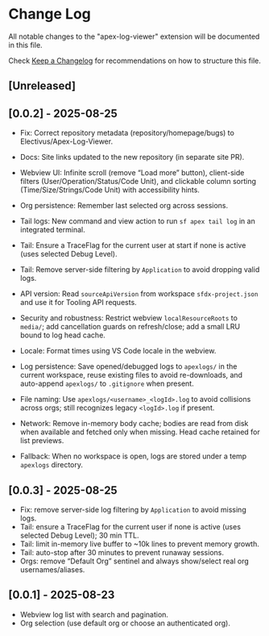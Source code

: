 # Change Log

All notable changes to the "apex-log-viewer" extension will be documented in this file.

Check [Keep a Changelog](http://keepachangelog.com/) for recommendations on how to structure this file.

## [Unreleased]

## [0.0.2] - 2025-08-25

- Fix: Correct repository metadata (repository/homepage/bugs) to Electivus/Apex-Log-Viewer.
- Docs: Site links updated to the new repository (in separate site PR).


- Webview UI: Infinite scroll (remove “Load more” button), client-side filters (User/Operation/Status/Code Unit), and clickable column sorting (Time/Size/Strings/Code Unit) with accessibility hints.
- Org persistence: Remember last selected org across sessions.
- Tail logs: New command and view action to run `sf apex tail log` in an integrated terminal.
- Tail: Ensure a TraceFlag for the current user at start if none is active (uses selected Debug Level).
- Tail: Remove server-side filtering by `Application` to avoid dropping valid logs.
- API version: Read `sourceApiVersion` from workspace `sfdx-project.json` and use it for Tooling API requests.
- Security and robustness: Restrict webview `localResourceRoots` to `media/`; add cancellation guards on refresh/close; add a small LRU bound to log head cache.
- Locale: Format times using VS Code locale in the webview.
- Log persistence: Save opened/debugged logs to `apexlogs/` in the current workspace, reuse existing files to avoid re-downloads, and auto-append `apexlogs/` to `.gitignore` when present.
- File naming: Use `apexlogs/<username>_<logId>.log` to avoid collisions across orgs; still recognizes legacy `<logId>.log` if present.
- Network: Remove in-memory body cache; bodies are read from disk when available and fetched only when missing. Head cache retained for list previews.
- Fallback: When no workspace is open, logs are stored under a temp `apexlogs` directory.

## [0.0.3] - 2025-08-25

- Fix: remove server-side log filtering by `Application` to avoid missing logs.
- Tail: ensure a TraceFlag for the current user if none is active (uses selected Debug Level); 30 min TTL.
- Tail: limit in-memory live buffer to ~10k lines to prevent memory growth.
- Tail: auto-stop after 30 minutes to prevent runaway sessions.
- Orgs: remove “Default Org” sentinel and always show/select real org usernames/aliases.

## [0.0.1] - 2025-08-23

- Webview log list with search and pagination.
- Org selection (use default org or choose an authenticated org).
